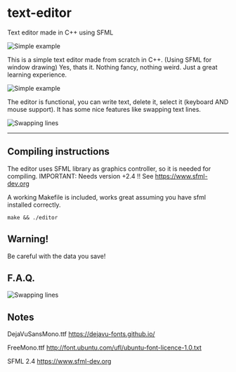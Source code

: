 # text-editor
Text editor made in C++ using SFML

![Simple example](https://raw.githubusercontent.com/JonSeijo/text-editor/master/img/super_example.gif)

This is a simple text editor made from scratch in C++. (Using SFML for window drawing)
Yes, thats it. Nothing fancy, nothing weird. Just a great learning experience.

![Simple example](https://raw.githubusercontent.com/JonSeijo/text-editor/master/img/super_example.gif)

The editor is functional, you can write text, delete it, select it (keyboard AND mouse support). It has some nice features like swapping text lines.

![Swapping lines](https://raw.githubusercontent.com/JonSeijo/text-editor/master/img/moving_lines.gif)

----

## Compiling instructions

The editor uses SFML library as graphics controller, so it is needed for compiling. IMPORTANT: Needs version +2.4 !!
See https://www.sfml-dev.org

A working Makefile is included, works great assuming you have sfml installed correctly.

```
make && ./editor
```

## Warning!

Be careful with the data you save!


## F.A.Q.

![Swapping lines](https://raw.githubusercontent.com/JonSeijo/text-editor/master/img/but_why.gif)


## Notes

DejaVuSansMono.ttf
https://dejavu-fonts.github.io/

FreeMono.ttf
http://font.ubuntu.com/ufl/ubuntu-font-licence-1.0.txt

SFML 2.4
https://www.sfml-dev.org
